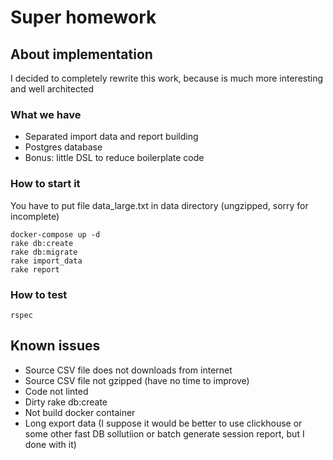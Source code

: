 # Super homework

## About implementation

I decided to completely rewrite this work, because is much more interesting and well architected

### What we have
* Separated import data and report building
* Postgres database
* Bonus: little DSL to reduce boilerplate code

### How to start it

You have to put file data_large.txt in data directory (ungzipped, sorry for incomplete)

```
docker-compose up -d
rake db:create
rake db:migrate
rake import_data
rake report
```

### How to test

```
rspec
```

## Known issues
* Source CSV file does not downloads from internet
* Source CSV file not gzipped (have no time to improve)
* Code not linted
* Dirty rake db:create
* Not build docker container
* Long export data (I suppose it would be better to use clickhouse or some other fast DB sollutiion or batch generate session report, but I done with it)